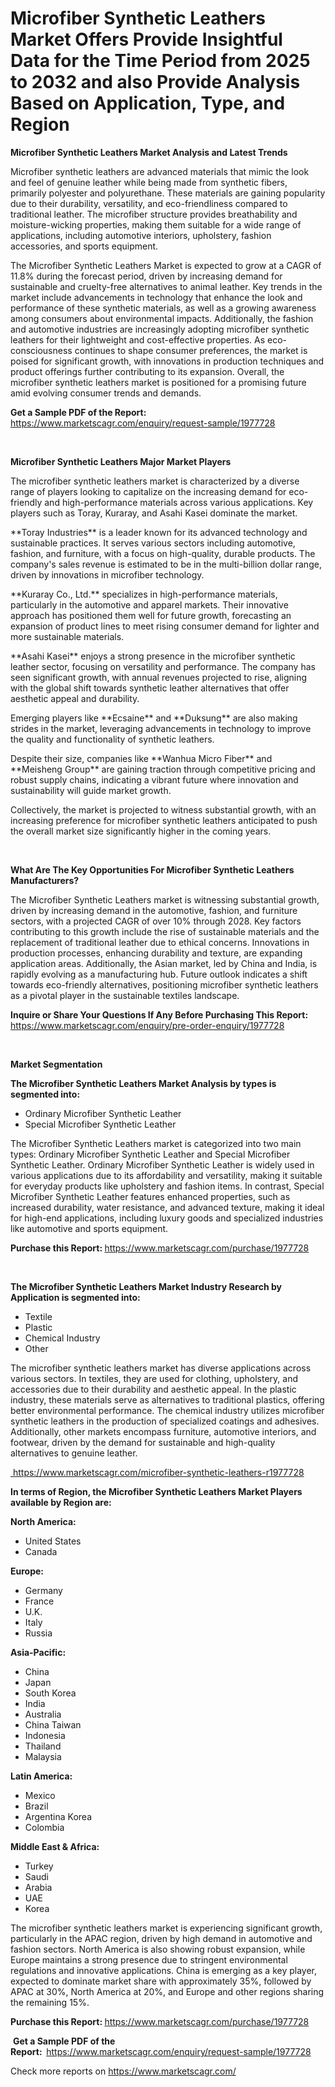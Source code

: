 <p><h1>Microfiber Synthetic Leathers Market Offers Provide Insightful Data for the Time Period from 2025 to 2032 and also Provide Analysis Based on Application, Type, and Region</h1></p><p><strong>Microfiber Synthetic Leathers Market Analysis and Latest Trends</strong></p>
<p><p>Microfiber synthetic leathers are advanced materials that mimic the look and feel of genuine leather while being made from synthetic fibers, primarily polyester and polyurethane. These materials are gaining popularity due to their durability, versatility, and eco-friendliness compared to traditional leather. The microfiber structure provides breathability and moisture-wicking properties, making them suitable for a wide range of applications, including automotive interiors, upholstery, fashion accessories, and sports equipment.</p><p>The Microfiber Synthetic Leathers Market is expected to grow at a CAGR of 11.8% during the forecast period, driven by increasing demand for sustainable and cruelty-free alternatives to animal leather. Key trends in the market include advancements in technology that enhance the look and performance of these synthetic materials, as well as a growing awareness among consumers about environmental impacts. Additionally, the fashion and automotive industries are increasingly adopting microfiber synthetic leathers for their lightweight and cost-effective properties. As eco-consciousness continues to shape consumer preferences, the market is poised for significant growth, with innovations in production techniques and product offerings further contributing to its expansion. Overall, the microfiber synthetic leathers market is positioned for a promising future amid evolving consumer trends and demands.</p></p>
<p><strong>Get a Sample PDF of the Report:&nbsp;</strong> <a href="https://www.marketscagr.com/enquiry/request-sample/1977728?utm_campaign=3263&utm_medium=2&utm_source=Github&utm_content=ia&utm_term=03042025&utm_id=microfiber-synthetic-leathers">https://www.marketscagr.com/enquiry/request-sample/1977728</a></p>
<p>&nbsp;</p>
<p><strong>Microfiber Synthetic Leathers Major Market Players</strong></p>
<p><p>The microfiber synthetic leathers market is characterized by a diverse range of players looking to capitalize on the increasing demand for eco-friendly and high-performance materials across various applications. Key players such as Toray, Kuraray, and Asahi Kasei dominate the market. </p><p>**Toray Industries** is a leader known for its advanced technology and sustainable practices. It serves various sectors including automotive, fashion, and furniture, with a focus on high-quality, durable products. The company's sales revenue is estimated to be in the multi-billion dollar range, driven by innovations in microfiber technology.</p><p>**Kuraray Co., Ltd.** specializes in high-performance materials, particularly in the automotive and apparel markets. Their innovative approach has positioned them well for future growth, forecasting an expansion of product lines to meet rising consumer demand for lighter and more sustainable materials.</p><p>**Asahi Kasei** enjoys a strong presence in the microfiber synthetic leather sector, focusing on versatility and performance. The company has seen significant growth, with annual revenues projected to rise, aligning with the global shift towards synthetic leather alternatives that offer aesthetic appeal and durability.</p><p>Emerging players like **Ecsaine** and **Duksung** are also making strides in the market, leveraging advancements in technology to improve the quality and functionality of synthetic leathers. </p><p>Despite their size, companies like **Wanhua Micro Fiber** and **Meisheng Group** are gaining traction through competitive pricing and robust supply chains, indicating a vibrant future where innovation and sustainability will guide market growth. </p><p>Collectively, the market is projected to witness substantial growth, with an increasing preference for microfiber synthetic leathers anticipated to push the overall market size significantly higher in the coming years.</p></p>
<p>&nbsp;</p>
<p><strong>What Are The Key Opportunities For Microfiber Synthetic Leathers Manufacturers?</strong></p>
<p><p>The Microfiber Synthetic Leathers market is witnessing substantial growth, driven by increasing demand in the automotive, fashion, and furniture sectors, with a projected CAGR of over 10% through 2028. Key factors contributing to this growth include the rise of sustainable materials and the replacement of traditional leather due to ethical concerns. Innovations in production processes, enhancing durability and texture, are expanding application areas. Additionally, the Asian market, led by China and India, is rapidly evolving as a manufacturing hub. Future outlook indicates a shift towards eco-friendly alternatives, positioning microfiber synthetic leathers as a pivotal player in the sustainable textiles landscape.</p></p>
<p><strong>Inquire or Share Your Questions If Any Before Purchasing This Report:</strong> <a href="https://www.marketscagr.com/enquiry/pre-order-enquiry/1977728?utm_campaign=3263&utm_medium=2&utm_source=Github&utm_content=ia&utm_term=03042025&utm_id=microfiber-synthetic-leathers">https://www.marketscagr.com/enquiry/pre-order-enquiry/1977728</a></p>
<p>&nbsp;</p>
<p><strong>Market Segmentation</strong></p>
<p><strong>The Microfiber Synthetic Leathers Market Analysis by types is segmented into:</strong></p>
<p><ul><li>Ordinary Microfiber Synthetic Leather</li><li>Special Microfiber Synthetic Leather</li></ul></p>
<p><p>The Microfiber Synthetic Leathers market is categorized into two main types: Ordinary Microfiber Synthetic Leather and Special Microfiber Synthetic Leather. Ordinary Microfiber Synthetic Leather is widely used in various applications due to its affordability and versatility, making it suitable for everyday products like upholstery and fashion items. In contrast, Special Microfiber Synthetic Leather features enhanced properties, such as increased durability, water resistance, and advanced texture, making it ideal for high-end applications, including luxury goods and specialized industries like automotive and sports equipment.</p></p>
<p><strong>Purchase this Report:&nbsp;</strong><a href="https://www.marketscagr.com/purchase/1977728?utm_campaign=3263&utm_medium=2&utm_source=Github&utm_content=ia&utm_term=03042025&utm_id=microfiber-synthetic-leathers">https://www.marketscagr.com/purchase/1977728</a></p>
<p>&nbsp;</p>
<p><strong>The Microfiber Synthetic Leathers Market Industry Research by Application is segmented into:</strong></p>
<p><ul><li>Textile</li><li>Plastic</li><li>Chemical Industry</li><li>Other</li></ul></p>
<p><p>The microfiber synthetic leathers market has diverse applications across various sectors. In textiles, they are used for clothing, upholstery, and accessories due to their durability and aesthetic appeal. In the plastic industry, these materials serve as alternatives to traditional plastics, offering better environmental performance. The chemical industry utilizes microfiber synthetic leathers in the production of specialized coatings and adhesives. Additionally, other markets encompass furniture, automotive interiors, and footwear, driven by the demand for sustainable and high-quality alternatives to genuine leather.</p></p>
<p><a href="https://www.marketscagr.com/microfiber-synthetic-leathers-r1977728?utm_campaign=3263&utm_medium=2&utm_source=Github&utm_content=ia&utm_term=03042025&utm_id=microfiber-synthetic-leathers">&nbsp;https://www.marketscagr.com/microfiber-synthetic-leathers-r1977728</a></p>
<p><strong>In terms of Region, the Microfiber Synthetic Leathers Market Players available by Region are:</strong></p>
<p>
    <p> <strong> North America: </strong>
        <ul>
            <li>United States</li>
            <li>Canada</li>
        </ul>
        </p> 
    <p> <strong> Europe: </strong>
        <ul>
            <li>Germany</li>
            <li>France</li>
            <li>U.K.</li>
            <li>Italy</li>
            <li>Russia</li>
        </ul>
        </p> 
    <p> <strong> Asia-Pacific: </strong>
        <ul>
            <li>China</li>
            <li>Japan</li>
            <li>South Korea</li>
            <li>India</li>
            <li>Australia</li>
            <li>China Taiwan</li>
            <li>Indonesia</li>
            <li>Thailand</li>
            <li>Malaysia</li>
        </ul>
        </p> 
    <p> <strong> Latin America: </strong>
        <ul>
            <li>Mexico</li>
            <li>Brazil</li>
            <li>Argentina Korea</li>
            <li>Colombia</li>
        </ul>
        </p> 
    <p> <strong> Middle East & Africa: </strong>
        <ul>
            <li>Turkey</li>
            <li>Saudi</li>
            <li>Arabia</li>
            <li>UAE</li>
            <li>Korea</li>
        </ul>
    </p>
    </p>
<p><p>The microfiber synthetic leathers market is experiencing significant growth, particularly in the APAC region, driven by high demand in automotive and fashion sectors. North America is also showing robust expansion, while Europe maintains a strong presence due to stringent environmental regulations and innovative applications. China is emerging as a key player, expected to dominate market share with approximately 35%, followed by APAC at 30%, North America at 20%, and Europe and other regions sharing the remaining 15%.</p></p>
<p><strong>Purchase this Report: </strong><a href="https://www.marketscagr.com/purchase/1977728?utm_campaign=3263&utm_medium=2&utm_source=Github&utm_content=ia&utm_term=03042025&utm_id=microfiber-synthetic-leathers">https://www.marketscagr.com/purchase/1977728</a></p>
<p>&nbsp;<strong>Get a Sample PDF of the Report:&nbsp;&nbsp;</strong><a href="https://www.marketscagr.com/enquiry/request-sample/1977728?utm_campaign=3263&utm_medium=2&utm_source=Github&utm_content=ia&utm_term=03042025&utm_id=microfiber-synthetic-leathers">https://www.marketscagr.com/enquiry/request-sample/1977728</a></p>
<p><strong></strong></p>
<p>Check more reports on <a href="https://www.marketscagr.com/?utm_campaign=3263&utm_medium=2&utm_source=Github&utm_content=ia&utm_term=03042025&utm_id=microfiber-synthetic-leathers">https://www.marketscagr.com/</a></p>